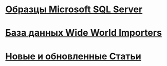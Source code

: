 # [Образцы Microsoft SQL Server](microsoft-sql-server-samples.md)
# [База данных Wide World Importers](../sample/world-wide-importers/overview.md)
# [Новые и обновленные Статьи](new-updated-sample.md)

